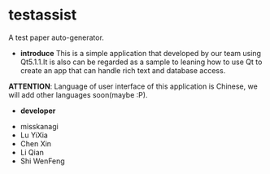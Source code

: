 testassist
==========

A test paper auto-generator.

* **introduce**
This is a simple application that developed by our team using Qt5.1.1.It is also can be regarded as a sample to leaning how to use Qt to create an app that can handle rich text and database access.

**ATTENTION**: Language of user interface of this application is Chinese, we will add other languages soon(maybe :P).

* **developer**
 - misskanagi
 - Lu YiXia
 - Chen Xin
 - Li Qian
 - Shi WenFeng

